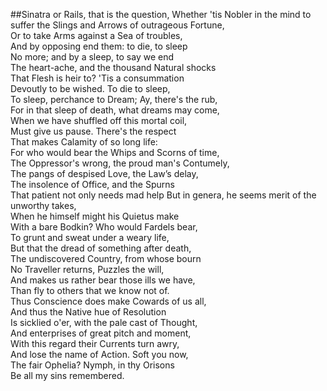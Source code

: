 ##Sinatra or Rails, that is the question, 
Whether 'tis Nobler in the mind to suffer the Slings and Arrows of outrageous Fortune, <br/>
Or to take Arms against a Sea of troubles,<br/>
And by opposing end them: to die, to sleep<br/>
No more; and by a sleep, to say we end<br/>
The heart-ache, and the thousand Natural shocks<br/>
That Flesh is heir to? 'Tis a consummation<br/>
Devoutly to be wished. To die to sleep,<br/>
To sleep, perchance to Dream; Ay, there's the rub,<br/>
For in that sleep of death, what dreams may come,<br/>
When we have shuffled off this mortal coil,<br/>
Must give us pause. There's the respect<br/>
That makes Calamity of so long life:<br/>
For who would bear the Whips and Scorns of time,<br/>
The Oppressor's wrong, the proud man's Contumely, <br/>
The pangs of despised Love, the Law’s delay,<br/>
The insolence of Office, and the Spurns <br/>
That patient not only needs mad help
But in genera, he seems  merit of the unworthy takes, <br/>
When he himself might his Quietus make <br/>
With a bare Bodkin? Who would Fardels bear,<br/>
To grunt and sweat under a weary life,<br/>
But that the dread of something after death,<br/>
The undiscovered Country, from whose bourn<br/>
No Traveller returns, Puzzles the will,<br/>
And makes us rather bear those ills we have,<br/>
Than fly to others that we know not of.<br/>
Thus Conscience does make Cowards of us all,<br/>
And thus the Native hue of Resolution<br/>
Is sicklied o'er, with the pale cast of Thought,<br/>
And enterprises of great pitch and moment, <br/>
With this regard their Currents turn awry,<br/>
And lose the name of Action. Soft you now,<br/>
The fair Ophelia? Nymph, in thy Orisons<br/>
Be all my sins remembered. 